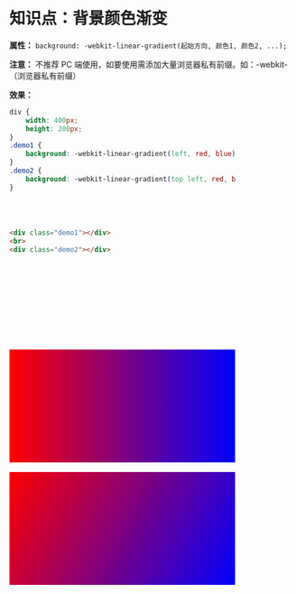 # 知识点：背景颜色渐变

**属性：** `background: -webkit-linear-gradient(起始方向, 颜色1, 颜色2, ...);`

**注意：** 不推荐 PC 端使用，如要使用需添加大量浏览器私有前缀。如：-webkit-（浏览器私有前缀）

**效果：**
```css
div {
    width: 400px;
    height: 200px;
}
.demo1 {
    background: -webkit-linear-gradient(left, red, blue);
}
.demo2 {
    background: -webkit-linear-gradient(top left, red, blue);
}
```
```html
<div class="demo1"></div>
<br>
<div class="demo2"></div>
```

<!DOCTYPE html>
<html lang="zh-CN">
<head>
    <meta charset="UTF-8">
    <meta name="viewport" content="width=device-width initial-scale=1 maximum-scale=1 minimum-scale=1 user-scalable=no">
    <title>Document</title>
    <style>
        div {
            width: 400px;
            height: 200px;
        }
        .demo1 {
            background: -webkit-linear-gradient(left, red, blue);
        }
        .demo2 {
            background: -webkit-linear-gradient(top left, red, blue);
        }
    </style>
</head>
<body>
    <div class="demo1"></div>
    <br>
    <div class="demo2"></div>
</body>
</html>